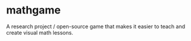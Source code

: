 # mathgame
A research project / open-source game that makes it easier to teach and create visual math lessons.
